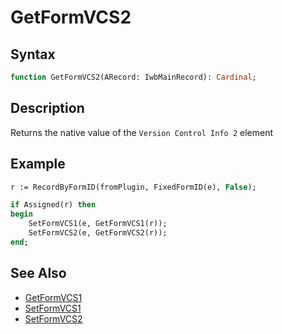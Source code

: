 # GetFormVCS2

## Syntax

```pascal
function GetFormVCS2(ARecord: IwbMainRecord): Cardinal;
```

## Description

Returns the native value of the `Version Control Info 2` element

## Example

```pascal
r := RecordByFormID(fromPlugin, FixedFormID(e), False);

if Assigned(r) then
begin
	SetFormVCS1(e, GetFormVCS1(r));
	SetFormVCS2(e, GetFormVCS2(r));
end;
```

## See Also

- [GetFormVCS1](IwbMainRecord_GetFormVCS1.md)
- [SetFormVCS1](IwbMainRecord_SetFormVCS1.md)
- [SetFormVCS2](IwbMainRecord_SetFormVCS2.md)
